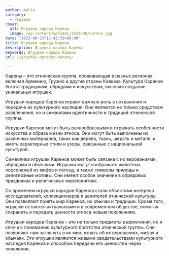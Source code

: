 ```yaml
---
author: malta
category:
  - игрушки
cover:
  alt: Игрушки народа Карены
  image: /wp-content/uploads/2023/08/karens.jpg
date: "2023-08-23T12:42:33+00:00"
title: Игрушки народа Карены
description: Игрушки народа Карены
keywords: Игрушки народа Карены
url: /igrushki-narodov-kareny/

---
```

Карены – это этническая группа, проживающая в разных регионах, включая Армению, Грузию и другие страны Кавказа. Культура Каренов богата традициями, обрядами и искусством, включая создание уникальных игрушек.

Игрушки народов Каренов играют важную роль в сохранении и передаче их культурного наследия. Они являются не только средством развлечения, но и символами идентичности и традиций этнической группы.

Игрушки Каренов могут быть разнообразными и отражать особенности искусства и образа жизни этноса. Они могут быть выполнены из различных материалов, таких как дерево, ткань, шерсть и металл, и иметь характерные стили и узоры, связанные с национальной культурой.

Символика игрушек Каренов может быть связана с их верованиями, обрядами и обычаями. Игрушки могут изображать животных, персонажей из мифов и легенд, а также символы природы и религиозные мотивы. Они имеют особое значение в обрядовых праздниках и религиозных мероприятиях.

Со временем игрушки народов Каренов стали объектами интереса исследователей, коллекционеров и ценителей этнической культуры. Они позволяют понять мир Каренов, их обычаи и традиции. Кроме того, игрушки остаются актуальными и в современном обществе, помогая сохранить и передать ценности этноса новым поколениям.

Игрушки народов Каренов – это не только предметы развлечения, но и ключи к пониманию культурного богатства этнической группы. Они позволяют нам заглянуть в их мир, узнать об их верованиях, мифах и обычаях. Эти игрушки являются живыми свидетельствами культурного наследия Каренов и способом передачи его ценностей через поколения.
